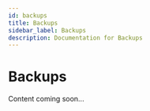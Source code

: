 ```yaml
---
id: backups
title: Backups
sidebar_label: Backups
description: Documentation for Backups
---
```


# Backups

Content coming soon...
